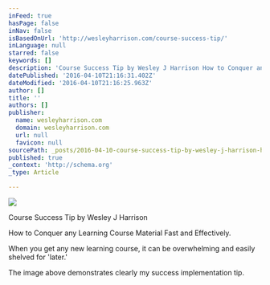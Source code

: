 ```yaml
---
inFeed: true
hasPage: false
inNav: false
isBasedOnUrl: 'http://wesleyharrison.com/course-success-tip/'
inLanguage: null
starred: false
keywords: []
description: 'Course Success Tip by Wesley J Harrison How to Conquer any Learning Course Material Fast and Effectively  When you get any new learning course, it can be overwhelming and easily shelved for ‘later.’ The image above demonstrates clearly my success implementation tip.'
datePublished: '2016-04-10T21:16:31.402Z'
dateModified: '2016-04-10T21:16:25.963Z'
author: []
title: ''
authors: []
publisher:
  name: wesleyharrison.com
  domain: wesleyharrison.com
  url: null
  favicon: null
sourcePath: _posts/2016-04-10-course-success-tip-by-wesley-j-harrison-how-to-conquer-any-l.md
published: true
_context: 'http://schema.org'
_type: Article

---
```

![](http://wesleyharrison.com/wp-content/uploads/2016/03/course-success-tip.jpg)

Course Success Tip by Wesley J Harrison 

How to Conquer any Learning Course Material Fast and Effectively.

When you get any new learning course, it can be overwhelming and easily shelved for 'later.' 

The image above demonstrates clearly my success implementation tip.
